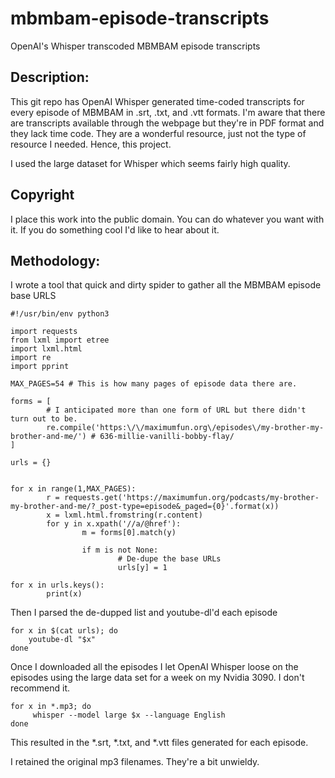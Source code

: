 # mbmbam-episode-transcripts
OpenAI's Whisper transcoded MBMBAM episode transcripts

## Description:

This git repo has OpenAI Whisper generated time-coded transcripts for every episode of MBMBAM in .srt, .txt, and .vtt formats. 
I'm aware that there are transcripts available through the webpage but they're in PDF format and they lack time code. They are
a wonderful resource, just not the type of resource I needed. Hence, this project.

I used the large dataset for Whisper which seems fairly high quality.

## Copyright

I place this work into the public domain. You can do whatever you want with it. If you do something cool I'd like to hear about it.

## Methodology:

I wrote a tool that quick and dirty spider to gather all the MBMBAM episode base URLS
```
#!/usr/bin/env python3

import requests
from lxml import etree
import lxml.html
import re
import pprint

MAX_PAGES=54 # This is how many pages of episode data there are.

forms = [
        # I anticipated more than one form of URL but there didn't turn out to be.
        re.compile('https:\/\/maximumfun.org\/episodes\/my-brother-my-brother-and-me/') # 636-millie-vanilli-bobby-flay/
]

urls = {}


for x in range(1,MAX_PAGES):
        r = requests.get('https://maximumfun.org/podcasts/my-brother-my-brother-and-me/?_post-type=episode&_paged={0}'.format(x))
        x = lxml.html.fromstring(r.content)
        for y in x.xpath('//a/@href'):
                m = forms[0].match(y)
              
                if m is not None:
                        # De-dupe the base URLs
                        urls[y] = 1

for x in urls.keys():
        print(x)
```

Then I parsed the de-dupped list and youtube-dl'd each episode

```
for x in $(cat urls); do 
    youtube-dl "$x"
done
```

Once I downloaded all the episodes I let OpenAI Whisper loose on the episodes using the large data set for a week on my Nvidia 3090. 
I don't recommend it.

```
for x in *.mp3; do
     whisper --model large $x --language English
done
```

This resulted in the *.srt, *.txt, and *.vtt files generated for each episode. 

I retained the original mp3 filenames. They're a bit unwieldy. 
